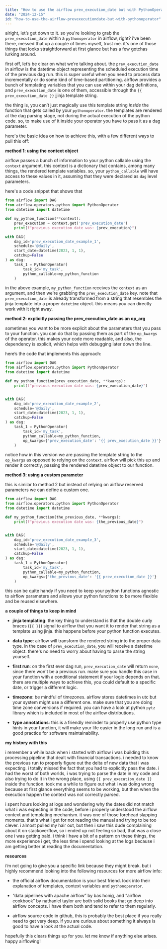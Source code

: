 ```yaml
---
title: "How to use the airflow prev_execution_date but with PythonOperator?"
date: "2024-12-15"
id: "how-to-use-the-airflow-prevexecutiondate-but-with-pythonoperator"
---
```


alright, let’s get down to it. so you're looking to grab the `prev_execution_date` within a `pythonoperator` in airflow, right? i’ve been there, messed that up a couple of times myself, trust me. it's one of those things that looks straightforward at first glance but has a few gotchas lurking around.

first off, let’s be clear on what we’re talking about. the `prev_execution_date` in airflow is the datetime object representing the scheduled execution time of the previous dag run. this is super useful when you need to process data incrementally or do some kind of time-based partitioning. airflow provides a bunch of templating variables that you can use within your dag definitions, and `prev_execution_date` is one of them, accessible through the `{{ prev_execution_date }}` jjinja template string.

the thing is, you can’t just magically use this template string *inside* the function that gets called by your `pythonoperator`. the templates are rendered at the dag parsing stage, not during the actual execution of the python code. so, to make use of it inside your operator you have to pass it as a dag parameter.

here's the basic idea on how to achieve this, with a few different ways to pull this off:

**method 1: using the context object**

airflow passes a bunch of information to your python callable using the `context` argument. this context is a dictionary that contains, among many things, the rendered template variables. so, your `python_callable` will have access to these values in it, assuming that they were declared as `dag` level parameters.

here's a code snippet that shows that

```python
from airflow import DAG
from airflow.operators.python import PythonOperator
from datetime import datetime

def my_python_function(**context):
    prev_execution = context.get('prev_execution_date')
    print(f"previous execution date was: {prev_execution}")

with DAG(
    dag_id='prev_execution_date_example_1',
    schedule='@daily',
    start_date=datetime(2023, 1, 1),
    catchup=False
) as dag:
    task_1 = PythonOperator(
        task_id='my_task',
        python_callable=my_python_function
    )

```

in the above example, `my_python_function` receives the `context` as an argument, and then we're grabbing the `prev_execution_date` key. note that `prev_execution_date` is already transformed from a string that resembles the jinja template into a proper `datetime` object. this means you can directly work with it right away.

**method 2: explicitly passing the prev_execution_date as an op_arg**

sometimes you want to be more explicit about the parameters that you pass to your function. you can do that by passing them as part of the `op_kwargs` of the operator. this makes your code more readable, and also, the dependency is explicit, which helps with debugging later down the line.

here’s the code that implements this approach:

```python
from airflow import DAG
from airflow.operators.python import PythonOperator
from datetime import datetime

def my_python_function(prev_execution_date, **kwargs):
    print(f"previous execution date was: {prev_execution_date}")


with DAG(
    dag_id='prev_execution_date_example_2',
    schedule='@daily',
    start_date=datetime(2023, 1, 1),
    catchup=False
) as dag:
    task_1 = PythonOperator(
        task_id='my_task',
        python_callable=my_python_function,
        op_kwargs={'prev_execution_date': '{{ prev_execution_date }}'}
    )
```
notice how in this version we are passing the template string to the `op_kwargs` as opposed to relying on the `context`. airflow will pick this up and render it correctly, passing the rendered datetime object to our function.

**method 3: using a custom parameter**

this is similar to method 2 but instead of relying on airflow reserved parameters we can define a custom one.

```python
from airflow import DAG
from airflow.operators.python import PythonOperator
from datetime import datetime

def my_python_function(the_previous_date, **kwargs):
    print(f"previous execution date was: {the_previous_date}")


with DAG(
    dag_id='prev_execution_date_example_3',
    schedule='@daily',
    start_date=datetime(2023, 1, 1),
    catchup=False
) as dag:
    task_1 = PythonOperator(
        task_id='my_task',
        python_callable=my_python_function,
        op_kwargs={'the_previous_date': '{{ prev_execution_date }}'}
    )

```
this can be quite handy if you need to keep your python functions agnostic to airflow parameters and allows your python functions to be more flexible and be reused elsewhere.

**a couple of things to keep in mind**

*   **jinja templating**: the key thing to understand is that the double curly braces (`{{ }}`) signal to airflow that you want it to render that string as a template using jinja. this happens before your python function executes.

*   **data type**: airflow will transform the rendered string into the proper data type. in the case of `prev_execution_date`, you will receive a datetime object. there's no need to worry about having to parse the string yourself.

*   **first run**: on the first ever dag run, `prev_execution_date` will return `none`, since there won't be a previous run. make sure you handle this case in your function with a conditional statement if your logic depends on that. there are multiple ways to achieve this, you could default to a specific date, or trigger a different logic.

*   **timezone**: be mindful of timezones. airflow stores datetimes in utc but your system might use a different one. make sure that you are doing time zone conversions if required. you can have a look at python `pytz` library which is included in most of the airflow distributions.

*   **type annotations**: this is a friendly reminder to properly use python type hints in your function, it will make your life easier in the long run and is a good practice for software maintainability.
   
**my history with this**

i remember a while back when i started with airflow i was building this processing pipeline that dealt with financial transactions. i needed to know the previous run to properly figure out the delta of new data that i was expecting. i totally missed the fact that you had to explicitly pass the date. i had the worst of both worlds, i was trying to parse the date in my code and also trying to do it in the wrong place, using `{{ prev_execution_date }}` inside the function. took me a while to figure out what i was doing wrong because at first glance everything seems to be working, but then when the execution happen the context was not correctly parsed.

i spent hours looking at logs and wondering why the dates did not match what i was expecting in the code, before i properly understood the airflow context and templating mechanism. it was one of those forehead slapping moments. that's what i get for not reading the manual and trying to be too clever. i almost pulled my hair out, but then i saw this dude complaining about it on stackoverflow, so i ended up not feeling so bad, that was a close one i was getting bald. i think i have a bit of a pattern on these things, the more experience i get, the less time i spend looking at the logs because i am getting better at reading the documentation.

**resources**

i’m not going to give you a specific link because they might break. but i highly recommend looking into the following resources for more airflow info:

*   the official airflow documentation is your best friend. look into their explanation of templates, context variables and `pythonoperator`.

*   “data pipelines with apache airflow” by bas honig, and “airflow cookbook” by nathaniel taylor are both solid books that go deep into airflow concepts. i have them both and tend to refer to them regularly.

*   airflow source code in github, this is probably the best place if you really need to get very deep. if you are curious about something it always is good to have a look at the actual code.

hopefully this clears things up for you. let me know if anything else arises. happy airflowing!
